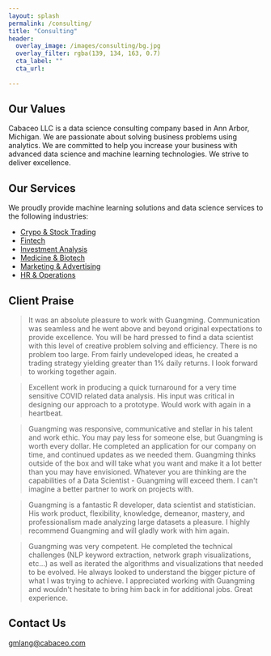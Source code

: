 ```yaml
---
layout: splash
permalink: /consulting/
title: "Consulting"
header:
  overlay_image: /images/consulting/bg.jpg
  overlay_filter: rgba(139, 134, 163, 0.7)
  cta_label: ""
  cta_url: 
          
---
```


## Our Values

Cabaceo LLC is a data science consulting company based in Ann Arbor, Michigan. We are passionate about solving business problems using analytics. We are committed to help you increase your business with advanced data science and machine learning technologies. We strive to deliver excellence.

## Our Services

We proudly provide machine learning solutions and data science services to the following industries:

* [Crypo & Stock Trading](/trading/)
* [Fintech](/fintech/)
* [Investment Analysis](/investment_analysis/)
* [Medicine & Biotech](/medicine_biotech/)
* [Marketing & Advertising](/marketing_advertising/)
* [HR & Operations](/hr_operations/)

## Client Praise

> It was an absolute pleasure to work with Guangming. Communication was seamless and he went above and beyond original expectations to provide excellence. You will be hard pressed to find a data scientist with this level of creative problem solving and efficiency. There is no problem too large. From fairly undeveloped ideas, he created a trading strategy yielding greater than 1% daily returns. I look forward to working together again.

>Excellent work in producing a quick turnaround for a very time sensitive COVID related data analysis. His input was critical in designing our approach to a prototype. Would work with again in a heartbeat.

> Guangming was responsive, communicative and stellar in his talent and work ethic. You may pay less for someone else, but Guangming is worth every dollar. He completed an application for our company on time, and continued updates as we needed them. Guangming thinks outside of the box and will take what you want and make it a lot better than you may have envisioned. Whatever you are thinking are the capabilities of a Data Scientist - Guangming will exceed them. I can't imagine a better partner to work on projects with.

> Guangming is a fantastic R developer, data scientist and statistician. His work product, flexibility, knowledge, demeanor, mastery, and professionalism made analyzing large datasets a pleasure. I highly recommend Guangming and will gladly work with him again.

> Guangming was very competent. He completed the technical challenges (NLP keyword extraction, network graph visualizations, etc...) as well as iterated the algorithms and visualizations that needed to be evolved. He always looked to understand the bigger picture of what I was trying to achieve. I appreciated working with Guangming and wouldn't hesitate to bring him back in for additional jobs. Great experience.

## Contact Us

gmlang@cabaceo.com